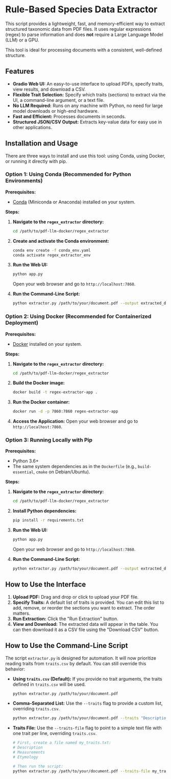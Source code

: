 # Rule-Based Species Data Extractor

This script provides a lightweight, fast, and memory-efficient way to extract structured taxonomic data from PDF files. It uses regular expressions (regex) to parse information and does **not** require a Large Language Model (LLM) or a GPU.

This tool is ideal for processing documents with a consistent, well-defined structure.

## Features

- **Gradio Web UI:** An easy-to-use interface to upload PDFs, specify traits, view results, and download a CSV.
- **Flexible Trait Selection:** Specify which traits (sections) to extract via the UI, a command-line argument, or a text file.
- **No LLM Required:** Runs on any machine with Python, no need for large model downloads or high-end hardware.
- **Fast and Efficient:** Processes documents in seconds.
- **Structured JSON/CSV Output:** Extracts key-value data for easy use in other applications.

## Installation and Usage

There are three ways to install and use this tool: using Conda, using Docker, or running it directly with pip.

### Option 1: Using Conda (Recommended for Python Environments)

**Prerequisites:**
- [Conda](https://docs.conda.io/projects/conda/en/latest/user-guide/install/index.html) (Miniconda or Anaconda) installed on your system.

**Steps:**

1.  **Navigate to the `regex_extractor` directory:**
    ```bash
    cd /path/to/pdf-llm-docker/regex_extractor
    ```

2.  **Create and activate the Conda environment:**
    ```bash
    conda env create -f conda_env.yaml
    conda activate regex_extractor_env
    ```

3.  **Run the Web UI:**
    ```bash
    python app.py
    ```
    Open your web browser and go to `http://localhost:7860`.

4.  **Run the Command-Line Script:**
    ```bash
    python extractor.py /path/to/your/document.pdf --output extracted_data.json
    ```

### Option 2: Using Docker (Recommended for Containerized Deployment)

**Prerequisites:**
- [Docker](https://docs.docker.com/get-docker/) installed on your system.

**Steps:**

1.  **Navigate to the `regex_extractor` directory:**
    ```bash
    cd /path/to/pdf-llm-docker/regex_extractor
    ```

2.  **Build the Docker image:**
    ```bash
    docker build -t regex-extractor-app .
    ```

3.  **Run the Docker container:**
    ```bash
    docker run -d -p 7860:7860 regex-extractor-app
    ```

4.  **Access the Application:**
    Open your web browser and go to `http://localhost:7860`.

### Option 3: Running Locally with Pip

**Prerequisites:**
- Python 3.6+
- The same system dependencies as in the `Dockerfile` (e.g., `build-essential`, `cmake` on Debian/Ubuntu).

**Steps:**

1.  **Navigate to the `regex_extractor` directory:**
    ```bash
    cd /path/to/pdf-llm-docker/regex_extractor
    ```

2.  **Install Python dependencies:**
    ```bash
    pip install -r requirements.txt
    ```

3.  **Run the Web UI:**
    ```bash
    python app.py
    ```
    Open your web browser and go to `http://localhost:7860`.

4.  **Run the Command-Line Script:**
    ```bash
    python extractor.py /path/to/your/document.pdf --output extracted_data.json
    ```

## How to Use the Interface

1.  **Upload PDF:** Drag and drop or click to upload your PDF file.
2.  **Specify Traits:** A default list of traits is provided. You can edit this list to add, remove, or reorder the sections you want to extract. The order matters.
3.  **Run Extraction:** Click the "Run Extraction" button.
4.  **View and Download:** The extracted data will appear in the table. You can then download it as a CSV file using the "Download CSV" button.

## How to Use the Command-Line Script

The script `extractor.py` is designed for automation. It will now prioritize reading traits from `traits.csv` by default. You can still override this behavior:

-   **Using `traits.csv` (Default):** If you provide no trait arguments, the traits defined in `traits.csv` will be used.
    ```bash
    python extractor.py /path/to/your/document.pdf
    ```

-   **Comma-Separated List:** Use the `--traits` flag to provide a custom list, overriding `traits.csv`.
    ```bash
    python extractor.py /path/to/your/document.pdf --traits "Description,Diagnosis,Distribution"
    ```

-   **Traits File:** Use the `--traits-file` flag to point to a simple text file with one trait per line, overriding `traits.csv`.
    ```bash
    # First, create a file named my_traits.txt:
    # Description
    # Measurements
    # Etymology

    # Then run the script:
    python extractor.py /path/to/your/document.pdf --traits-file my_traits.txt
    ```
